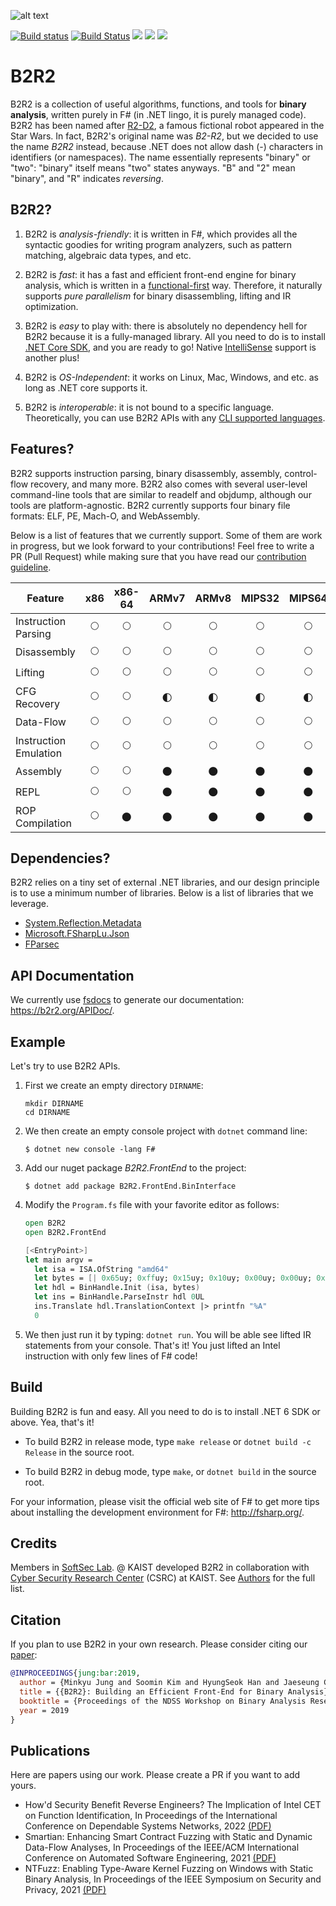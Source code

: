 ![alt text](https://b2r2.org//images/b2r2-2d-white.png)

[![Build status](https://ci.appveyor.com/api/projects/status/0c0tcxh813ev8w6i?svg=true)](https://ci.appveyor.com/project/sangkilc/b2r2)
[![Build Status](https://travis-ci.com/B2R2-org/B2R2.svg?branch=master)](https://travis-ci.com/B2R2-org/B2R2)
![](https://img.shields.io/github/license/B2R2-org/B2R2.svg?style=flat)
![](https://img.shields.io/tokei/lines/github/B2R2-org/B2R2)
[![](https://img.shields.io/nuget/v/B2R2.RearEnd.Launcher)](https://www.nuget.org/packages/B2R2.RearEnd.Launcher/)

B2R2
====

B2R2 is a collection of useful algorithms, functions, and tools for **binary
analysis**, written purely in F# (in .NET lingo, it is purely managed code).
B2R2 has been named after [R2-D2](https://en.wikipedia.org/wiki/R2-D2), a famous
fictional robot appeared in the Star Wars. In fact, B2R2's original name was
*B2-R2*, but we decided to use the name *B2R2* instead, because .NET does not
allow dash (-) characters in identifiers (or namespaces). The name essentially
represents "binary" or "two": "binary" itself means "two" states anyways. "B"
and "2" mean "binary", and "R" indicates *reversing*.

B2R2?
-----

1. B2R2 is *analysis-friendly*: it is written in F#, which provides all the
   syntactic goodies for writing program analyzers, such as pattern matching,
   algebraic data types, and etc.

1. B2R2 is *fast*: it has a fast and efficient front-end engine for binary
   analysis, which is written in a
   [functional-first](https://en.wikipedia.org/wiki/F_Sharp_(programming_language))
   way. Therefore, it naturally supports *pure parallelism* for binary
   disassembling, lifting and IR optimization.

1. B2R2 is *easy* to play with: there is absolutely no dependency hell for B2R2
   because it is a fully-managed library.  All you need to do is to install
   [.NET Core SDK](https://dotnet.microsoft.com/download), and you are ready to
   go! Native
   [IntelliSense](https://docs.microsoft.com/en-us/visualstudio/ide/using-intellisense)
   support is another plus!

1. B2R2 is *OS-Independent*: it works on Linux, Mac, Windows, and etc. as long
   as .NET core supports it.

1. B2R2 is *interoperable*: it is not bound to a specific
   language. Theoretically, you can use B2R2 APIs with any [CLI supported
   languages](https://en.wikipedia.org/wiki/List_of_CLI_languages).

Features?
---------

B2R2 supports instruction parsing, binary disassembly, assembly, control-flow
recovery, and many more. B2R2 also comes with several user-level command-line
tools that are similar to readelf and objdump, although our tools are
platform-agnostic. B2R2 currently supports four binary file formats: ELF, PE,
Mach-O, and WebAssembly.

Below is a list of features that we currently support. Some of them are work in
progress, but we look forward to your contributions! Feel free to write a PR
(Pull Request) while making sure that you have read our [contribution
guideline](CONTRIBUTING.md).

| Feature               | x86         | x86-64      | ARMv7                | ARMv8                | MIPS32               | MIPS64               | EVM         | TMS320C600  | AVR         | PPC         | SPARC64     | SH4                   | RISC-V      |
|-----------------------|:-----------:|:-----------:|:--------------------:|:--------------------:|:--------------------:|:--------------------:|:-----------:|:-----------:|:-----------:|:-----------:|:-----------:|:---------------------:|:-----------:|
| Instruction Parsing   | :full_moon: | :full_moon: | :full_moon:          | :full_moon:          | :full_moon:          | :full_moon:          | :full_moon: | :full_moon: | :full_moon: | :full_moon: | :full_moon: | :waxing_gibbous_moon: | :full_moon: |
| Disassembly           | :full_moon: | :full_moon: | :full_moon:          | :full_moon:          | :full_moon:          | :full_moon:          | :full_moon: | :full_moon: | :full_moon: | :full_moon: | :new_moon:  | :waxing_gibbous_moon: | :full_moon: |
| Lifting               | :full_moon: | :full_moon: | :full_moon:          | :full_moon:          | :full_moon:          | :full_moon:          | :full_moon: | :new_moon:  | :full_moon: | :new_moon:  | :new_moon:  | :new_moon:            | :full_moon: |
| CFG Recovery          | :full_moon: | :full_moon: | :first_quarter_moon: | :first_quarter_moon: | :first_quarter_moon: | :first_quarter_moon: | :full_moon: | :new_moon:  | :new_moon:  | :new_moon:  | :new_moon:  | :new_moon:            | :new_moon:  |
| Data-Flow             | :full_moon: | :full_moon: | :full_moon:          | :full_moon:          | :full_moon:          | :full_moon:          | :full_moon: | :new_moon:  | :new_moon:  | :new_moon:  | :new_moon:  | :new_moon:            | :new_moon:  |
| Instruction Emulation | :full_moon: | :full_moon: | :full_moon:          | :full_moon:          | :full_moon:          | :full_moon:          | :new_moon:  | :new_moon:  | :new_moon:  | :new_moon:  | :new_moon:  | :new_moon:            | :new_moon:  |
| Assembly              | :full_moon: | :full_moon: | :new_moon:           | :new_moon:           | :new_moon:           | :new_moon:           | :new_moon:  | :new_moon:  | :new_moon:  | :new_moon:  | :new_moon:  | :new_moon:            | :new_moon:  |
| REPL                  | :full_moon: | :full_moon: | :new_moon:           | :new_moon:           | :new_moon:           | :new_moon:           | :new_moon:  | :new_moon:  | :new_moon:  | :new_moon:  | :new_moon:  | :new_moon:            | :new_moon:  |
| ROP Compilation       | :full_moon: | :new_moon:  | :new_moon:           | :new_moon:           | :new_moon:           | :new_moon:           | :new_moon:  | :new_moon:  | :new_moon:  | :new_moon:  | :new_moon:  | :new_moon:            | :new_moon:  |

Dependencies?
-------------

B2R2 relies on a tiny set of external .NET libraries, and our design principle
is to use a minimum number of libraries. Below is a list of libraries that we
leverage.

- [System.Reflection.Metadata](https://www.nuget.org/packages/System.Reflection.Metadata/)
- [Microsoft.FSharpLu.Json](https://www.nuget.org/packages/Microsoft.FSharpLu.Json/)
- [FParsec](https://www.nuget.org/packages/FParsec)

API Documentation
-----------------

We currently use [fsdocs](https://github.com/fsprojects/FSharp.Formatting/) to
generate our documentation: https://b2r2.org/APIDoc/.

Example
-------

Let's try to use B2R2 APIs.

1. First we create an empty directory `DIRNAME`:

    ```
    mkdir DIRNAME
    cd DIRNAME
    ```

1. We then create an empty console project with `dotnet` command line:

    ```
    $ dotnet new console -lang F#
    ```

1. Add our nuget package *B2R2.FrontEnd* to the project:

    ```
    $ dotnet add package B2R2.FrontEnd.BinInterface
    ```

1. Modify the `Program.fs` file with your favorite editor as follows:

    ```fsharp
    open B2R2
    open B2R2.FrontEnd

    [<EntryPoint>]
    let main argv =
      let isa = ISA.OfString "amd64"
      let bytes = [| 0x65uy; 0xffuy; 0x15uy; 0x10uy; 0x00uy; 0x00uy; 0x00uy |]
      let hdl = BinHandle.Init (isa, bytes)
      let ins = BinHandle.ParseInstr hdl 0UL
      ins.Translate hdl.TranslationContext |> printfn "%A"
      0
    ```

1. We then just run it by typing: `dotnet run`. You will be able see lifted IR
   statements from your console. That's it! You just lifted an Intel instruction
   with only few lines of F# code!

Build
-----

Building B2R2 is fun and easy. All you need to do is to install .NET 6 SDK or
above. Yea, that's it!

- To build B2R2 in release mode, type ```make release``` or ```dotnet build -c
  Release``` in the source root.

- To build B2R2 in debug mode, type ```make```, or ```dotnet build``` in the
  source root.

For your information, please visit the official web site of F# to get more tips
about installing the development environment for F#: http://fsharp.org/.

Credits
-------

Members in [SoftSec Lab](https://softsec.kaist.ac.kr/). @ KAIST developed B2R2
in collaboration with [Cyber Security Research Center](http://csrc.kaist.ac.kr/)
(CSRC) at KAIST. See [Authors](AUTHORS.md) for the full list.

Citation
--------

If you plan to use B2R2 in your own research. Please consider citing our
[paper](https://softsec.kaist.ac.kr/~sangkilc/papers/jung-bar19.pdf):

```bibtex
@INPROCEEDINGS{jung:bar:2019,
  author = {Minkyu Jung and Soomin Kim and HyungSeok Han and Jaeseung Choi and Sang Kil Cha},
  title = {{B2R2}: Building an Efficient Front-End for Binary Analysis},
  booktitle = {Proceedings of the NDSS Workshop on Binary Analysis Research},
  year = 2019
}
```

Publications
------------

Here are papers using our work. Please create a PR if you want to add yours.

- How'd Security Benefit Reverse Engineers? The Implication of Intel CET on Function Identification, In Proceedings of the International Conference on Dependable Systems Networks, 2022 [(PDF)](https://softsec.kaist.ac.kr/~sangkilc/papers/kim-dsn2022.pdf)
- Smartian: Enhancing Smart Contract Fuzzing with Static and Dynamic Data-Flow Analyses, In Proceedings of the IEEE/ACM International Conference on Automated Software Engineering, 2021 [(PDF)](https://softsec.kaist.ac.kr/~jschoi/data/ase2021.pdf)
- NTFuzz: Enabling Type-Aware Kernel Fuzzing on Windows with Static Binary Analysis, In Proceedings of the IEEE Symposium on Security and Privacy, 2021 [(PDF)](https://softsec.kaist.ac.kr/~jschoi/data/oakland2021.pdf)

